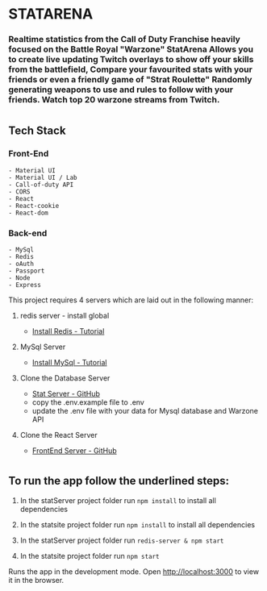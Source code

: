 # STATARENA
### Realtime statistics from the Call of Duty Franchise heavily focused on the Battle Royal "Warzone" StatArena Allows you to create live updating Twitch overlays to show off your skills from the battlefield, Compare your favourited stats with your friends or even a friendly game of "Strat Roulette" Randomly generating weapons to use and rules to follow with your friends. Watch top 20 warzone streams from Twitch.
#

## Tech Stack

### Front-End
    - Material UI
    - Material UI / Lab
    - Call-of-duty API
    - CORS
    - React
    - React-cookie
    - React-dom

### Back-end
    - MySql
    - Redis
    - oAuth
    - Passport
    - Node
    - Express

This project requires 4 servers which are laid out in the following manner:

1. redis server - install global
      - [Install Redis - Tutorial](https://www.digitalocean.com/community/tutorials/how-to-install-and-secure-redis-on-ubuntu-20-04)

2. MySql Server

     - [Install MySql - Tutorial](https://www.digitalocean.com/community/tutorials/how-to-install-mysql-on-ubuntu-20-04
)

3. Clone the Database Server
    - [Stat Server - GitHub](https://github.com/Stephan-Pauld/statServer)
    - copy the .env.example file to .env
    - update the .env file with your data for Mysql database and Warzone API

4. Clone the React Server
    - [FrontEnd Server - GitHub](https://github.com/Stephan-Pauld/statsite)

#
## To run the app follow the underlined steps:

1. In the statServer project folder run `npm install` to install all dependencies

2. In the statsite project folder run `npm install` to install all dependencies

3. In the statServer project folder run `redis-server & npm start`

4. In the statsite project folder run `npm start`


Runs the app in the development mode. Open [http://localhost:3000](http://localhost:3000) to view it in the browser.
#

